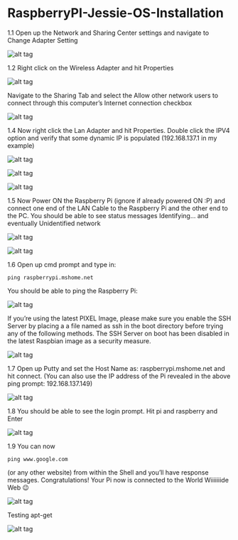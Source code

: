 # RaspberryPI-Jessie-OS-Installation

1.1 Open up the Network and Sharing Center settings and navigate to Change Adapter Setting

![alt tag](https://github.com/Arun4you/RaspberryPI-Jessie-OS-Installation/blob/master/raspberry_pi_wifi_sharing.png)

1.2 Right click on the Wireless Adapter and hit Properties

![alt tag](https://github.com/Arun4you/RaspberryPI-Jessie-OS-Installation/blob/master/2.png)

Navigate to the Sharing Tab and select the Allow other network users to connect through this computer’s Internet connection checkbox

![alt tag](https://github.com/Arun4you/RaspberryPI-Jessie-OS-Installation/blob/master/3.png)

1.4 Now right click the Lan Adapter and hit Properties. Double click the IPV4 option and verify that some dynamic IP is populated (192.168.137.1 in my example)

![alt tag](https://github.com/Arun4you/RaspberryPI-Jessie-OS-Installation/blob/master/4.png)

![alt tag](https://github.com/Arun4you/RaspberryPI-Jessie-OS-Installation/blob/master/5.png)

![alt tag](https://github.com/Arun4you/RaspberryPI-Jessie-OS-Installation/blob/master/6.png)

1.5 Now Power ON the Raspberry Pi (ignore if already powered ON :P) and connect one end of the LAN Cable to the Raspberry Pi and the other end to the PC. You should be able to see status messages Identifying… and eventually Unidentified network

![alt tag](https://github.com/Arun4you/RaspberryPI-Jessie-OS-Installation/blob/master/7.png)

![alt tag](https://github.com/Arun4you/RaspberryPI-Jessie-OS-Installation/blob/master/8.png)

1.6 Open up cmd prompt and type in:
```
ping raspberrypi.mshome.net

```
You should be able to ping the Raspberry Pi:

![alt tag](https://github.com/Arun4you/RaspberryPI-Jessie-OS-Installation/blob/master/10.png)

If you’re using the latest PIXEL Image, please make sure you enable the SSH Server by placing a a file named as ssh in the boot directory before trying any of the following methods. The SSH Server on boot has been disabled in the latest Raspbian image as a security measure.

![alt tag](https://github.com/Arun4you/RaspberryPI-Jessie-OS-Installation/blob/master/ssh_file_creation.png)

1.7 Open up Putty and set the Host Name as: raspberrypi.mshome.net and hit connect. (You can also use the IP address of the Pi revealed in the above ping prompt: 192.168.137.149)

![alt tag](https://github.com/Arun4you/RaspberryPI-Jessie-OS-Installation/blob/master/11.png)

1.8 You should be able to see the login prompt. Hit pi and raspberry and Enter

![alt tag](https://github.com/Arun4you/RaspberryPI-Jessie-OS-Installation/blob/master/12.png)

1.9 You can now
```
ping www.google.com
```

(or any other website) from within the Shell and you’ll have response messages. Congratulations! Your Pi now is connected to the World Wiiiiiiide Web 😉

![alt tag](https://github.com/Arun4you/RaspberryPI-Jessie-OS-Installation/blob/master/13.png)

Testing apt-get

![alt tag](https://github.com/Arun4you/RaspberryPI-Jessie-OS-Installation/blob/master/14.png)

